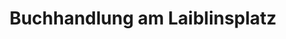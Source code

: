 ---
title: "Buchhandlung am Laiblinsplatz"
url: /pfullingen/buchhandlung-am-laiblinsplatz/
shop: Bücher
---